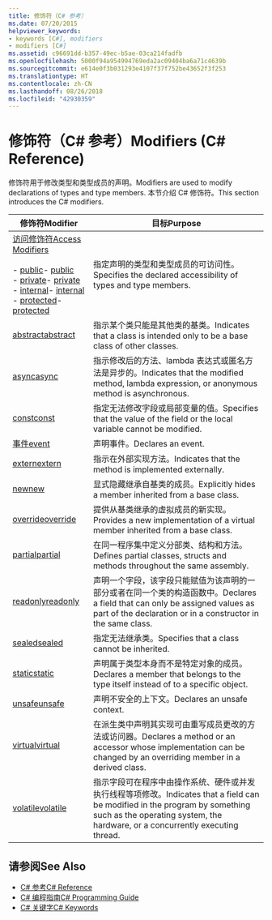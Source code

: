 ```yaml
---
title: 修饰符（C# 参考）
ms.date: 07/20/2015
helpviewer_keywords:
- keywords [C#], modifiers
- modifiers [C#]
ms.assetid: c96691dd-b357-49ec-b5ae-03ca214fadfb
ms.openlocfilehash: 5000f94a954994769eda2ac09404ba6a71c4639b
ms.sourcegitcommit: e614e0f3b031293e4107f37f752be43652f3f253
ms.translationtype: HT
ms.contentlocale: zh-CN
ms.lasthandoff: 08/26/2018
ms.locfileid: "42930359"
---
```

# <a name="modifiers-c-reference"></a><span data-ttu-id="f2db8-102">修饰符（C# 参考）</span><span class="sxs-lookup"><span data-stu-id="f2db8-102">Modifiers (C# Reference)</span></span>
<span data-ttu-id="f2db8-103">修饰符用于修改类型和类型成员的声明。</span><span class="sxs-lookup"><span data-stu-id="f2db8-103">Modifiers are used to modify declarations of types and type members.</span></span> <span data-ttu-id="f2db8-104">本节介绍 C# 修饰符。</span><span class="sxs-lookup"><span data-stu-id="f2db8-104">This section introduces the C# modifiers.</span></span>  
  
|<span data-ttu-id="f2db8-105">修饰符</span><span class="sxs-lookup"><span data-stu-id="f2db8-105">Modifier</span></span>|<span data-ttu-id="f2db8-106">目标</span><span class="sxs-lookup"><span data-stu-id="f2db8-106">Purpose</span></span>|  
|--------------|-------------|  
|[<span data-ttu-id="f2db8-107">访问修饰符</span><span class="sxs-lookup"><span data-stu-id="f2db8-107">Access Modifiers</span></span>](../../../csharp/language-reference/keywords/access-modifiers.md)<br /><br /> <span data-ttu-id="f2db8-108">-   [public](../../../csharp/language-reference/keywords/public.md)</span><span class="sxs-lookup"><span data-stu-id="f2db8-108">-   [public](../../../csharp/language-reference/keywords/public.md)</span></span><br /><span data-ttu-id="f2db8-109">-   [private](../../../csharp/language-reference/keywords/private.md)</span><span class="sxs-lookup"><span data-stu-id="f2db8-109">-   [private](../../../csharp/language-reference/keywords/private.md)</span></span><br /><span data-ttu-id="f2db8-110">-   [internal](../../../csharp/language-reference/keywords/internal.md)</span><span class="sxs-lookup"><span data-stu-id="f2db8-110">-   [internal](../../../csharp/language-reference/keywords/internal.md)</span></span><br /><span data-ttu-id="f2db8-111">-   [protected](../../../csharp/language-reference/keywords/protected.md)</span><span class="sxs-lookup"><span data-stu-id="f2db8-111">-   [protected](../../../csharp/language-reference/keywords/protected.md)</span></span>|<span data-ttu-id="f2db8-112">指定声明的类型和类型成员的可访问性。</span><span class="sxs-lookup"><span data-stu-id="f2db8-112">Specifies the declared accessibility of types and type members.</span></span>|  
|[<span data-ttu-id="f2db8-113">abstract</span><span class="sxs-lookup"><span data-stu-id="f2db8-113">abstract</span></span>](../../../csharp/language-reference/keywords/abstract.md)|<span data-ttu-id="f2db8-114">指示某个类只能是其他类的基类。</span><span class="sxs-lookup"><span data-stu-id="f2db8-114">Indicates that a class is intended only to be a base class of other classes.</span></span>|  
|[<span data-ttu-id="f2db8-115">async</span><span class="sxs-lookup"><span data-stu-id="f2db8-115">async</span></span>](../../../csharp/language-reference/keywords/async.md)|<span data-ttu-id="f2db8-116">指示修改后的方法、lambda 表达式或匿名方法是异步的。</span><span class="sxs-lookup"><span data-stu-id="f2db8-116">Indicates that the modified method, lambda expression, or anonymous method is asynchronous.</span></span>|  
|[<span data-ttu-id="f2db8-117">const</span><span class="sxs-lookup"><span data-stu-id="f2db8-117">const</span></span>](../../../csharp/language-reference/keywords/const.md)|<span data-ttu-id="f2db8-118">指定无法修改字段或局部变量的值。</span><span class="sxs-lookup"><span data-stu-id="f2db8-118">Specifies that the value of the field or the local variable cannot be modified.</span></span>|  
|[<span data-ttu-id="f2db8-119">事件</span><span class="sxs-lookup"><span data-stu-id="f2db8-119">event</span></span>](../../../csharp/language-reference/keywords/event.md)|<span data-ttu-id="f2db8-120">声明事件。</span><span class="sxs-lookup"><span data-stu-id="f2db8-120">Declares an event.</span></span>|  
|[<span data-ttu-id="f2db8-121">extern</span><span class="sxs-lookup"><span data-stu-id="f2db8-121">extern</span></span>](../../../csharp/language-reference/keywords/extern.md)|<span data-ttu-id="f2db8-122">指示在外部实现方法。</span><span class="sxs-lookup"><span data-stu-id="f2db8-122">Indicates that the method is implemented externally.</span></span>|  
|[<span data-ttu-id="f2db8-123">new</span><span class="sxs-lookup"><span data-stu-id="f2db8-123">new</span></span>](../../../csharp/language-reference/keywords/new.md)|<span data-ttu-id="f2db8-124">显式隐藏继承自基类的成员。</span><span class="sxs-lookup"><span data-stu-id="f2db8-124">Explicitly hides a member inherited from a base class.</span></span>|  
|[<span data-ttu-id="f2db8-125">override</span><span class="sxs-lookup"><span data-stu-id="f2db8-125">override</span></span>](../../../csharp/language-reference/keywords/override.md)|<span data-ttu-id="f2db8-126">提供从基类继承的虚拟成员的新实现。</span><span class="sxs-lookup"><span data-stu-id="f2db8-126">Provides a new implementation of a virtual member inherited from a base class.</span></span>|  
|[<span data-ttu-id="f2db8-127">partial</span><span class="sxs-lookup"><span data-stu-id="f2db8-127">partial</span></span>](../../../csharp/language-reference/keywords/partial-type.md)|<span data-ttu-id="f2db8-128">在同一程序集中定义分部类、结构和方法。</span><span class="sxs-lookup"><span data-stu-id="f2db8-128">Defines partial classes, structs and methods throughout the same assembly.</span></span>|  
|[<span data-ttu-id="f2db8-129">readonly</span><span class="sxs-lookup"><span data-stu-id="f2db8-129">readonly</span></span>](../../../csharp/language-reference/keywords/readonly.md)|<span data-ttu-id="f2db8-130">声明一个字段，该字段只能赋值为该声明的一部分或者在同一个类的构造函数中。</span><span class="sxs-lookup"><span data-stu-id="f2db8-130">Declares a field that can only be assigned values as part of the declaration or in a constructor in the same class.</span></span>|  
|[<span data-ttu-id="f2db8-131">sealed</span><span class="sxs-lookup"><span data-stu-id="f2db8-131">sealed</span></span>](../../../csharp/language-reference/keywords/sealed.md)|<span data-ttu-id="f2db8-132">指定无法继承类。</span><span class="sxs-lookup"><span data-stu-id="f2db8-132">Specifies that a class cannot be inherited.</span></span>|  
|[<span data-ttu-id="f2db8-133">static</span><span class="sxs-lookup"><span data-stu-id="f2db8-133">static</span></span>](../../../csharp/language-reference/keywords/static.md)|<span data-ttu-id="f2db8-134">声明属于类型本身而不是特定对象的成员。</span><span class="sxs-lookup"><span data-stu-id="f2db8-134">Declares a member that belongs to the type itself instead of to a specific object.</span></span>|  
|[<span data-ttu-id="f2db8-135">unsafe</span><span class="sxs-lookup"><span data-stu-id="f2db8-135">unsafe</span></span>](../../../csharp/language-reference/keywords/unsafe.md)|<span data-ttu-id="f2db8-136">声明不安全的上下文。</span><span class="sxs-lookup"><span data-stu-id="f2db8-136">Declares an unsafe context.</span></span>|  
|[<span data-ttu-id="f2db8-137">virtual</span><span class="sxs-lookup"><span data-stu-id="f2db8-137">virtual</span></span>](../../../csharp/language-reference/keywords/virtual.md)|<span data-ttu-id="f2db8-138">在派生类中声明其实现可由重写成员更改的方法或访问器。</span><span class="sxs-lookup"><span data-stu-id="f2db8-138">Declares a method or an accessor whose implementation can be changed by an overriding member in a derived class.</span></span>|  
|[<span data-ttu-id="f2db8-139">volatile</span><span class="sxs-lookup"><span data-stu-id="f2db8-139">volatile</span></span>](../../../csharp/language-reference/keywords/volatile.md)|<span data-ttu-id="f2db8-140">指示字段可在程序中由操作系统、硬件或并发执行线程等项修改。</span><span class="sxs-lookup"><span data-stu-id="f2db8-140">Indicates that a field can be modified in the program by something such as the operating system, the hardware, or a concurrently executing thread.</span></span>|  
  
## <a name="see-also"></a><span data-ttu-id="f2db8-141">请参阅</span><span class="sxs-lookup"><span data-stu-id="f2db8-141">See Also</span></span>

- [<span data-ttu-id="f2db8-142">C# 参考</span><span class="sxs-lookup"><span data-stu-id="f2db8-142">C# Reference</span></span>](../../../csharp/language-reference/index.md)  
- [<span data-ttu-id="f2db8-143">C# 编程指南</span><span class="sxs-lookup"><span data-stu-id="f2db8-143">C# Programming Guide</span></span>](../../../csharp/programming-guide/index.md)  
- [<span data-ttu-id="f2db8-144">C# 关键字</span><span class="sxs-lookup"><span data-stu-id="f2db8-144">C# Keywords</span></span>](../../../csharp/language-reference/keywords/index.md)
